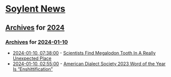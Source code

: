 # [Soylent News](../../../README.md)

## [Archives](../../index.md) for [2024](../index.md)

### [Archives](../../index.md) for [2024-01-10](index.md)

* [2024-01-10, 07:38:00](https://soylentnews.org/article.pl?sid=24/01/09/0440201&from=rss) - [Scientists Find Megalodon Tooth In A Really Unexpected Place](https://soylentnews.org/article.pl?sid=24/01/09/0440201&from=rss)
* [2024-01-10, 02:55:00](https://soylentnews.org/article.pl?sid=24/01/09/0436206&from=rss) - [American Dialect Society 2023 Word of the Year Is “Enshittification”](https://soylentnews.org/article.pl?sid=24/01/09/0436206&from=rss)
